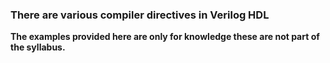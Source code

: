 ### There are various compiler directives in Verilog HDL

__The examples provided here are only for knowledge these are not part of the syllabus.__
